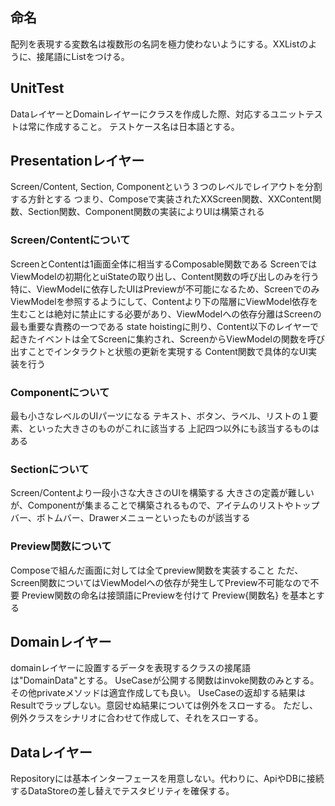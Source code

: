 ## 命名
配列を表現する変数名は複数形の名詞を極力使わないようにする。XXListのように、接尾語にListをつける。

## UnitTest
DataレイヤーとDomainレイヤーにクラスを作成した際、対応するユニットテストは常に作成すること。
テストケース名は日本語とする。

## Presentationレイヤー
Screen/Content, Section, Componentという３つのレベルでレイアウトを分割する方針とする
つまり、Composeで実装されたXXScreen関数、XXContent関数、Section関数、Component関数の実装によりUIは構築される

### Screen/Contentについて
ScreenとContentは1画面全体に相当するComposable関数である
ScreenではViewModelの初期化とuiStateの取り出し、Content関数の呼び出しのみを行う
特に、ViewModelに依存したUIはPreviewが不可能になるため、ScreenでのみViewModelを参照するようにして、Contentより下の階層にViewModel依存を生むことは絶対に禁止にする必要があり、ViewModelへの依存分離はScreenの最も重要な責務の一つである
state hoistingに則り、Content以下のレイヤーで起きたイベントは全てScreenに集約され、ScreenからViewModelの関数を呼び出すことでインタラクトと状態の更新を実現する
Content関数で具体的なUI実装を行う

### Componentについて
最も小さなレベルのUIパーツになる
テキスト、ボタン、ラベル、リストの１要素、といった大きさのものがこれに該当する
上記四つ以外にも該当するものはある

### Sectionについて
Screen/Contentより一段小さな大きさのUIを構築する
大きさの定義が難しいが、Componentが集まることで構築されるもので、アイテムのリストやトップバー、ボトムバー、Drawerメニューといったものが該当する

### Preview関数について
Composeで組んだ画面に対しては全てpreview関数を実装すること
ただ、Screen関数についてはViewModelへの依存が発生してPreview不可能なので不要
Preview関数の命名は接頭語にPreviewを付けて Preview{関数名} を基本とする

## Domainレイヤー
domainレイヤーに設置するデータを表現するクラスの接尾語は"DomainData"とする。
UseCaseが公開する関数はinvoke関数のみとする。その他privateメソッドは適宜作成しても良い。
UseCaseの返却する結果はResultでラップしない。意図せぬ結果については例外をスローする。
ただし、例外クラスをシナリオに合わせて作成して、それをスローする。

## Dataレイヤー
Repositoryには基本インターフェースを用意しない。代わりに、ApiやDBに接続するDataStoreの差し替えでテスタビリティを確保する。